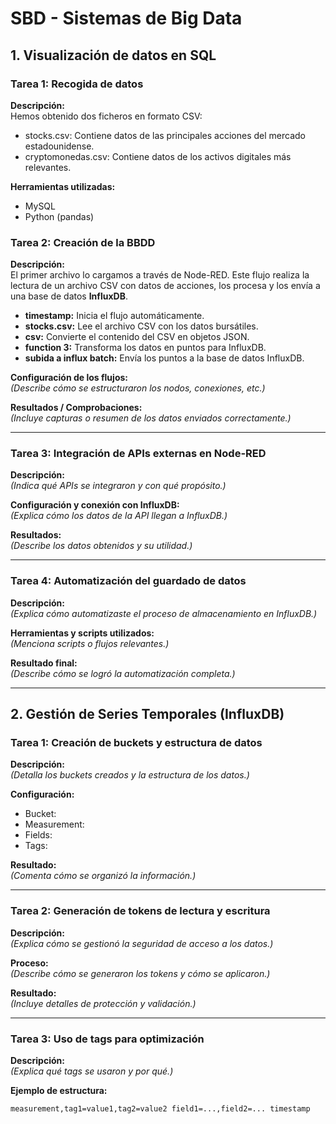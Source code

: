 # SBD - Sistemas de Big Data

## 1. Visualización de datos en SQL

### Tarea 1: Recogida de datos
**Descripción:**  
Hemos obtenido dos ficheros en formato CSV:

 - stocks.csv: Contiene datos de las principales acciones del mercado estadounidense.
 - cryptomonedas.csv: Contiene datos de los activos digitales más relevantes.

**Herramientas utilizadas:**  
 - MySQL 
 - Python (pandas)  

### Tarea 2: Creación de la BBDD
**Descripción:**  
El primer archivo lo cargamos a través de Node-RED. Este flujo realiza la lectura de un archivo CSV con datos de acciones, los procesa y los envía a una base de datos **InfluxDB**.

- **timestamp:** Inicia el flujo automáticamente.  
- **stocks.csv:** Lee el archivo CSV con los datos bursátiles.  
- **csv:** Convierte el contenido del CSV en objetos JSON.  
- **function 3:** Transforma los datos en puntos para InfluxDB.  
- **subida a influx batch:** Envía los puntos a la base de datos InfluxDB.  

**Configuración de los flujos:**  
*(Describe cómo se estructuraron los nodos, conexiones, etc.)*

**Resultados / Comprobaciones:**  
*(Incluye capturas o resumen de los datos enviados correctamente.)*

---

### Tarea 3: Integración de APIs externas en Node-RED
**Descripción:**  
*(Indica qué APIs se integraron y con qué propósito.)*

**Configuración y conexión con InfluxDB:**  
*(Explica cómo los datos de la API llegan a InfluxDB.)*

**Resultados:**  
*(Describe los datos obtenidos y su utilidad.)*

---

### Tarea 4: Automatización del guardado de datos
**Descripción:**  
*(Explica cómo automatizaste el proceso de almacenamiento en InfluxDB.)*

**Herramientas y scripts utilizados:**  
*(Menciona scripts o flujos relevantes.)*

**Resultado final:**  
*(Describe cómo se logró la automatización completa.)*

---

## 2. Gestión de Series Temporales (InfluxDB)

### Tarea 1: Creación de buckets y estructura de datos
**Descripción:**  
*(Detalla los buckets creados y la estructura de los datos.)*

**Configuración:**  
- Bucket:  
- Measurement:  
- Fields:  
- Tags:  

**Resultado:**  
*(Comenta cómo se organizó la información.)*

---

### Tarea 2: Generación de tokens de lectura y escritura
**Descripción:**  
*(Explica cómo se gestionó la seguridad de acceso a los datos.)*

**Proceso:**  
*(Describe cómo se generaron los tokens y cómo se aplicaron.)*

**Resultado:**  
*(Incluye detalles de protección y validación.)*

---

### Tarea 3: Uso de tags para optimización
**Descripción:**  
*(Explica qué tags se usaron y por qué.)*

**Ejemplo de estructura:**  
```text
measurement,tag1=value1,tag2=value2 field1=...,field2=... timestamp
